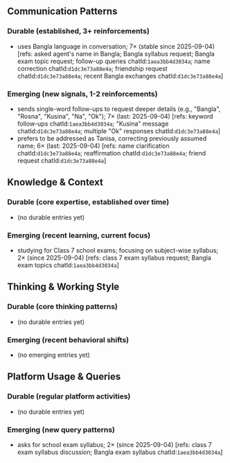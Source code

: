 ## Communication Patterns
### Durable (established, 3+ reinforcements)
- uses Bangla language in conversation; 7× (stable since 2025-09-04) [refs: asked agent's name in Bangla; Bangla syllabus request; Bangla exam topic request; follow-up queries chatId:`1aea3bb4d3034a`; name correction chatId:`d1dc3e73a88e4a`; friendship request chatId:`d1dc3e73a88e4a`; recent Bangla exchanges chatId:`d1dc3e73a88e4a`]

### Emerging (new signals, 1-2 reinforcements)
- sends single-word follow-ups to request deeper details (e.g., "Bangla", "Rosna", "Kusina", "Na", "Ok"); 7× (last: 2025-09-04) [refs: keyword follow-ups chatId:`1aea3bb4d3034a`; "Kusina" message chatId:`d1dc3e73a88e4a`; multiple "Ok" responses chatId:`d1dc3e73a88e4a`]
- prefers to be addressed as Tanisa, correcting previously assumed name; 6× (last: 2025-09-04) [refs: name clarification chatId:`d1dc3e73a88e4a`; reaffirmation chatId:`d1dc3e73a88e4a`; friend request chatId:`d1dc3e73a88e4a`]

## Knowledge & Context
### Durable (core expertise, established over time)
- (no durable entries yet)

### Emerging (recent learning, current focus)
- studying for Class 7 school exams; focusing on subject-wise syllabus; 2× (since 2025-09-04) [refs: class 7 exam syllabus request; Bangla exam topics chatId:`1aea3bb4d3034a`]

## Thinking & Working Style
### Durable (core thinking patterns)
- (no durable entries yet)

### Emerging (recent behavioral shifts)
- (no emerging entries yet)

## Platform Usage & Queries
### Durable (regular platform activities)
- (no durable entries yet)

### Emerging (new query patterns)
- asks for school exam syllabus; 2× (since 2025-09-04) [refs: class 7 exam syllabus discussion; Bangla exam syllabus chatId:`1aea3bb4d3034a`]